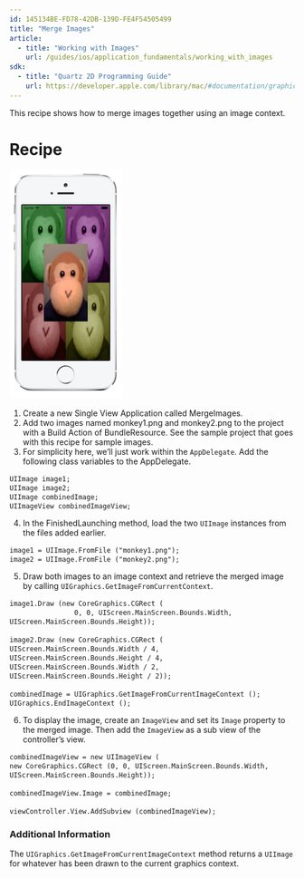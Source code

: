 ```yaml
---
id: 145134BE-FD78-42DB-139D-FE4F54505499
title: "Merge Images"
article:
  - title: "Working with Images" 
    url: /guides/ios/application_fundamentals/working_with_images
sdk:
  - title: "Quartz 2D Programming Guide" 
    url: https://developer.apple.com/library/mac/#documentation/graphicsimaging/conceptual/drawingwithquartz2d/Introduction/Introduction.html
---
```


This recipe shows how to merge images together using an image context.

 <a name="Recipe" class="injected"></a>


# Recipe

 [ ![](Images/MergedImage.png)](Images/MergedImage.png)

1.  Create a new Single View Application called MergeImages.
1.  Add two images named monkey1.png and monkey2.png to the project with a Build Action of BundleResource. See the sample project that goes with this recipe for sample images.
1.  For simplicity here, we’ll just work within the `AppDelegate`. Add the following class variables to the AppDelegate.


```
UIImage image1;
UIImage image2;
UIImage combinedImage;
UIImageView combinedImageView;
```

<ol start="4">
  <li>In the FinishedLaunching method, load the two <code>UIImage</code> instances from the files added earlier.</li>
</ol>

```
image1 = UIImage.FromFile ("monkey1.png");
image2 = UIImage.FromFile ("monkey2.png");
```

<ol start="5">
  <li>Draw both images to an image context and retrieve the merged image by
  calling <code>UIGraphics.GetImageFromCurrentContext</code>.</li>
</ol>

```
image1.Draw (new CoreGraphics.CGRect (
                0, 0, UIScreen.MainScreen.Bounds.Width, UIScreen.MainScreen.Bounds.Height));

image2.Draw (new CoreGraphics.CGRect (
UIScreen.MainScreen.Bounds.Width / 4,
UIScreen.MainScreen.Bounds.Height / 4,
UIScreen.MainScreen.Bounds.Width / 2,
UIScreen.MainScreen.Bounds.Height / 2));

combinedImage = UIGraphics.GetImageFromCurrentImageContext ();
UIGraphics.EndImageContext ();
```

<ol start="6">
  <li>To display the image, create an <code>ImageView</code> and set its <code>Image</code> property to the merged image. Then add the <code>ImageView</code> as a sub view of the controller’s view.
  </li>
</ol>

```
combinedImageView = new UIImageView (
new CoreGraphics.CGRect (0, 0, UIScreen.MainScreen.Bounds.Width,
UIScreen.MainScreen.Bounds.Height));  

combinedImageView.Image = combinedImage;

viewController.View.AddSubview (combinedImageView);
```

 <a name="Additional_Information" class="injected"></a>


### Additional Information

The `UIGraphics.GetImageFromCurrentImageContext` method returns a `UIImage` for
whatever has been drawn to the current graphics context.

